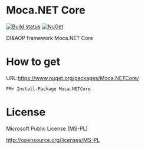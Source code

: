 # Moca.NET Core

[![Build status](https://ci.appveyor.com/api/projects/status/kq6o4o1jcia74so0?svg=true)](https://ci.appveyor.com/project/miyabis/mocacore)
[![NuGet](https://img.shields.io/nuget/v/Moca.NETCore.svg)](https://www.nuget.org/packages/Moca.NETCore/)

DI&amp;AOP framework Moca.NET Core

How to get
==========

URL:https://www.nuget.org/packages/Moca.NETCore/
```
PM> Install-Package Moca.NETCore
```


License
=======

Microsoft Public License (MS-PL)

http://opensource.org/licenses/MS-PL
